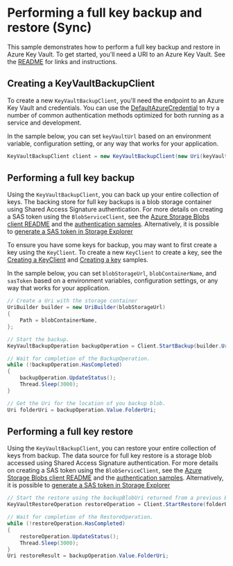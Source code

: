 # Performing a full key backup and restore (Sync)

This sample demonstrates how to perform a full key backup and restore in Azure Key Vault.
To get started, you'll need a URI to an Azure Key Vault. See the [README](https://github.com/Azure/azure-sdk-for-net/blob/main/sdk/keyvault/Azure.Security.KeyVault.Administration/README.md) for links and instructions.

## Creating a KeyVaultBackupClient

To create a new `KeyVaultBackupClient`, you'll need the endpoint to an Azure Key Vault and credentials.
You can use the [DefaultAzureCredential][DefaultAzureCredential] to try a number of common authentication methods optimized for both running as a service and development.

In the sample below, you can set `keyVaultUrl` based on an environment variable, configuration setting, or any way that works for your application.

```C# Snippet:HelloCreateKeyVaultBackupClient
KeyVaultBackupClient client = new KeyVaultBackupClient(new Uri(keyVaultUrl), new DefaultAzureCredential());
```

## Performing a full key backup

Using the `KeyVaultBackupClient`, you can back up your entire collection of keys. The backing store for full key backups is a blob storage container using Shared Access Signature authentication. 
For more details on creating a SAS token using the `BlobServiceClient`, see the [Azure Storage Blobs client README](https://github.com/Azure/azure-sdk-for-net/blob/main/sdk/storage/Azure.Storage.Blobs/README.md) and the [authentication samples](https://github.com/Azure/azure-sdk-for-net/blob/main/sdk/storage/Azure.Storage.Blobs/samples/Sample02_Auth.cs).
Alternatively, it is possible to [generate a SAS token in Storage Explorer](https://docs.microsoft.com/azure/vs-azure-tools-storage-manage-with-storage-explorer?tabs=windows#generate-a-shared-access-signature-in-storage-explorer)

To ensure you have some keys for backup, you may want to first create a key using the `KeyClient`.
To create a new `KeyClient` to create a key, see the [Creating a KeyClient](https://github.com/Azure/azure-sdk-for-net/blob/main/sdk/keyvault/Azure.Security.KeyVault.Keys/samples/Sample1_HelloWorld.md#creating-a-keyclientkeyvault) and [Creating a key](https://github.com/Azure/azure-sdk-for-net/blob/main/sdk/keyvault/Azure.Security.KeyVault.Keys/samples/Sample1_HelloWorld.md#creating-a-key) samples.

In the sample below, you can set `blobStorageUrl`, `blobContainerName`, and `sasToken` based on a environment variables, configuration settings, or any way that works for your application.

```C# Snippet:HelloFullBackupSync
// Create a Uri with the storage container
UriBuilder builder = new UriBuilder(blobStorageUrl)
{
    Path = blobContainerName,
};

// Start the backup.
KeyVaultBackupOperation backupOperation = Client.StartBackup(builder.Uri, sasToken);

// Wait for completion of the BackupOperation.
while (!backupOperation.HasCompleted)
{
    backupOperation.UpdateStatus();
    Thread.Sleep(3000);
}

// Get the Uri for the location of you backup blob.
Uri folderUri = backupOperation.Value.FolderUri;
```

## Performing a full key restore

Using the `KeyVaultBackupClient`, you can restore your entire collection of keys from backup. The data source for full key restore is a storage blob accessed using Shared Access Signature authentication. 
For more details on creating a SAS token using the `BlobServiceClient`, see the [Azure Storage Blobs client README](https://github.com/Azure/azure-sdk-for-net/blob/main/sdk/storage/Azure.Storage.Blobs/README.md) and the [authentication samples](https://github.com/Azure/azure-sdk-for-net/blob/main/sdk/storage/Azure.Storage.Blobs/samples/Sample02_Auth.cs).
Alternatively, it is possible to [generate a SAS token in Storage Explorer](https://docs.microsoft.com/azure/vs-azure-tools-storage-manage-with-storage-explorer?tabs=windows#generate-a-shared-access-signature-in-storage-explorer)

```C# Snippet:HelloFullRestoreSync
// Start the restore using the backupBlobUri returned from a previous BackupOperation.
KeyVaultRestoreOperation restoreOperation = Client.StartRestore(folderUri, sasToken);

// Wait for completion of the RestoreOperation.
while (!restoreOperation.HasCompleted)
{
    restoreOperation.UpdateStatus();
    Thread.Sleep(3000);
}
Uri restoreResult = backupOperation.Value.FolderUri;
```

<!-- LINKS -->
[DefaultAzureCredential]: https://github.com/Azure/azure-sdk-for-net/blob/main/sdk/identity/Azure.Identity/README.md
